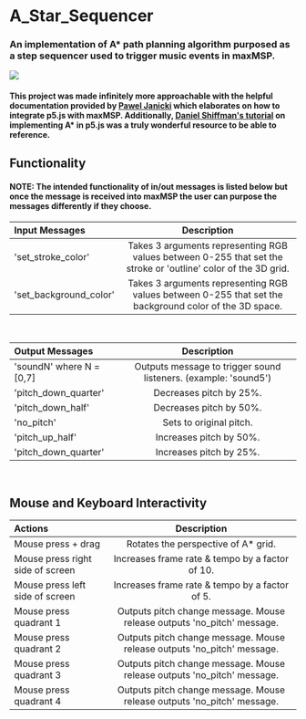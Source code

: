 # A_Star_Sequencer

### An implementation of A* path planning algorithm purposed as a step sequencer used to trigger music events in maxMSP.

<img src="https://github.com/vism2889/A_Star_Sequencer/blob/main/demos/a_star_3D_example.gif" />

#### This project was made infinitely more approachable with the helpful documentation provided by [Pawel Janicki](https://www.paweljanicki.jp/projects_maxandp5js_en.html) which elaborates on how to integrate p5.js with maxMSP.  Additionally, [Daniel Shiffman's tutorial](https://thecodingtrain.com/CodingChallenges/051.1-astar.html)  on implementing A* in p5.js was a truly wonderful resource to be able to reference.

## Functionality
#### NOTE: The intended functionality of in/out messages is listed below but once the message is received into maxMSP the user can purpose the messages differently if they choose.

| Input Messages | Description |   
| :------------- | :----------: |   
| 'set_stroke_color' | Takes 3 arguments representing RGB values between 0-255 that set the stroke or 'outline' color of the 3D grid. |  
| 'set_background_color' | Takes 3 arguments representing RGB values between 0-255 that set the background color of the 3D space. |


<br/>

| Output Messages | Description  |   
| :------------- | :----------: |   
| 'soundN' where N = [0,7] | Outputs message to trigger sound listeners. (example: 'sound5') |  
| 'pitch_down_quarter' | Decreases pitch by 25%. |
| 'pitch_down_half' | Decreases pitch by 50%.  |
| 'no_pitch' | Sets to original pitch. |
| 'pitch_up_half' | Increases pitch by 50%.  |
| 'pitch_down_quarter' | Increases pitch by 25%. |

<br/>

## Mouse and Keyboard Interactivity

| Actions | Description  |   
| :------------- | :----------: |  
| Mouse press + drag | Rotates the perspective of A* grid. |
| Mouse press right side of screen | Increases frame rate & tempo by a factor of 10.  |
| Mouse press left side of screen | Increases frame rate & tempo by a factor of 5.  |
| Mouse press quadrant 1 | Outputs pitch change message.  Mouse release outputs 'no_pitch' message.|
| Mouse press quadrant 2 | Outputs pitch change message.  Mouse release outputs 'no_pitch' message. |
| Mouse press quadrant 3 | Outputs pitch change message.  Mouse release outputs 'no_pitch' message. |
| Mouse press quadrant 4 | Outputs pitch change message.  Mouse release outputs 'no_pitch' message. |
